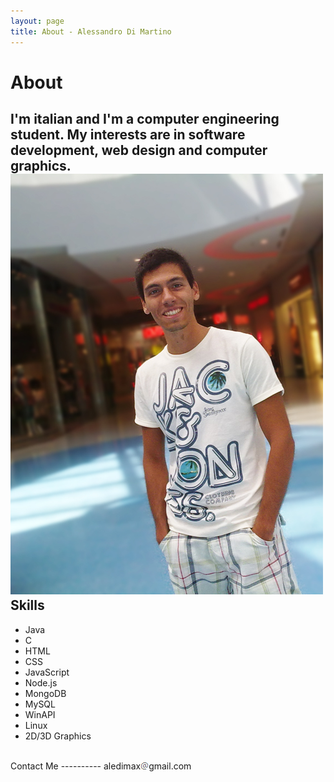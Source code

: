 ```yaml
---
layout: page
title: About - Alessandro Di Martino
---
```


About
=====
I'm italian and I'm a computer engineering student.
My interests are in software development, web design and computer graphics.
<br /><img class='image' src='/images/alessandro-di-martino.jpg' alt='Alessandro Di Martino photo'/><br />
Skills
------
* Java
* C
* HTML
* CSS
* JavaScript
* Node.js
* MongoDB
* MySQL
* WinAPI
* Linux
* 2D/3D Graphics
<br />
Contact Me
----------
aledimax<img id='at-symbol' src='/images/at-symbol.png' alt='At symbol'/>gmail.com
<div class='spacer'></div>
